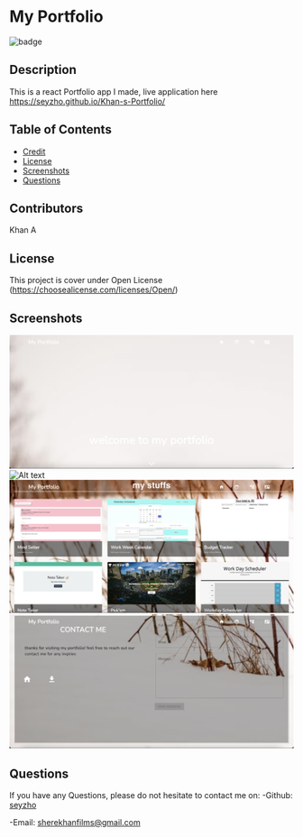 
  # My Portfolio
  ![badge](https://img.shields.io/badge/license-Open-brightgreen)<br />
  ## Description 
  This is a react Portfolio app I made, live application here https://seyzho.github.io/Khan-s-Portfolio/
  ## Table of Contents
  

  - [Credit](#credit)
  - [License](#license)
  - [Screenshots](#screenshots)
  - [Questions](#questions)

  ## Contributors
  Khan A
  ## License
  This project is cover under Open License (https://choosealicense.com/licenses/Open/)
  ## Screenshots 
 ![Alt text](./public/images/screenshot/sc1.png)
 ![Alt text](./public/images/screenshot/sc2.png)
 ![Alt text](./public/images/screenshot/sc3.png)
 ![Alt text](./public/images/screenshot/sc4.png)
 
 
  ## Questions
  
  If you have any Questions, please do not hesitate to contact me on: 
  -Github: [seyzho](https://github.com/seyzho)
  
  -Email: sherekhanfilms@gmail.com
  